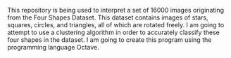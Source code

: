 This repository is being used to interpret a set of 16000 images originating from the Four Shapes Dataset. This dataset contains images of stars, squares, circles, and triangles, all of which are rotated freely. I am going to attempt to use a clustering algorithm in order to accurately classify these four shapes in the dataset. I am going to create this program using the programming language Octave.
